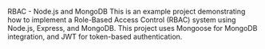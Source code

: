 RBAC  - Node.js and MongoDB
This is an example project demonstrating how to implement a Role-Based Access Control (RBAC) system using Node.js, Express, and MongoDB. This project uses Mongoose for MongoDB integration, and JWT for token-based authentication.

